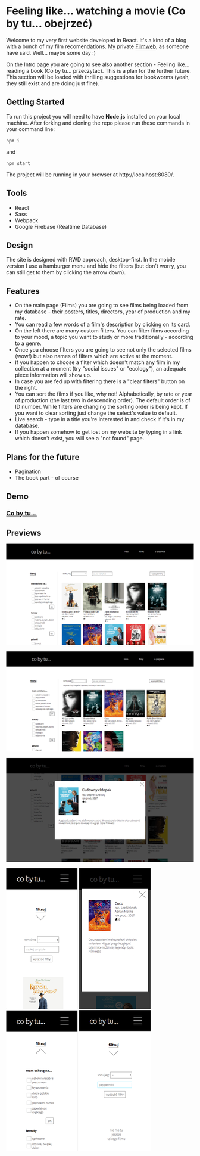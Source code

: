 # Feeling like... watching a movie (Co by tu... obejrzeć)

Welcome to my very first website developed in React. It's a kind of a blog with a bunch of my film recomendations. My private [Filmweb](https://www.filmweb.pl/), as someone have said. Well... maybe some day :)

On the Intro page you are going to see also another section - Feeling like... reading a book (Co by tu... przeczytać). This is a plan for the further future. This section will be loaded with thrilling suggestions for bookworms (yeah, they still exist and are doing just fine).



## Getting Started

To run this project you will need to have **Node.js** installed on your local machine. After forking and cloning the repo please run these commands in your command line:

```
npm i
```

and

```
npm start
```

The project will be running in your browser at http://localhost:8080/.



## Tools

- React
- Sass
- Webpack
- Google Firebase (Realtime Database)



## Design

The site is designed with RWD approach, desktop-first. In the mobile version I use a hamburger menu and hide the filters (but don't worry, you can still get to them by clicking the arrow down).



## Features

- On the main page (Films) you are going to see films being loaded from my database - their posters, titles, directors, year of production and my rate. 
- You can read a few words of a film's description by clicking on its card.
- On the left there are many custom filters. You can filter films according to your mood, a topic you want to study or more traditionally - according to a genre.
- Once you choose filters you are going to see not only the selected films (wow!) but also names of filters which are active at the moment.
- If you happen to choose a filter which doesn't match any film in my collection at a moment (try "social issues" or "ecology"), an adequate piece information will show up.
- In case you are fed up with filtering there is a "clear filters" button on the right.
- You can sort the films if you like, why not! Alphabetically, by rate or year of production (the last two in descending order). The default order is of ID number. While filters are changing the sorting order is being kept. If you want to clear sorting just change the select's value to default.
- Live search - type in a title you're interested in and check if it's in my database.
- If you happen somehow to get lost on my website by typing in a link which doesn't exist, you will see a "not found" page.

#### 

## Plans for the future

- Pagination
- The book part - of course



## Demo

### [Co by tu...](https://karin-on.github.io/co-by-tu/)



## Previews

![](images/co-by-tu_prev1.png)

![](images/co-by-tu_prev2.png)

![](images/co-by-tu_prev3.png)

![](images/co-by-tu_prev4.png) ![](images/co-by-tu_prev5.png) ![](images/co-by-tu_prev6.png) ![](images/co-by-tu_prev7.png)

